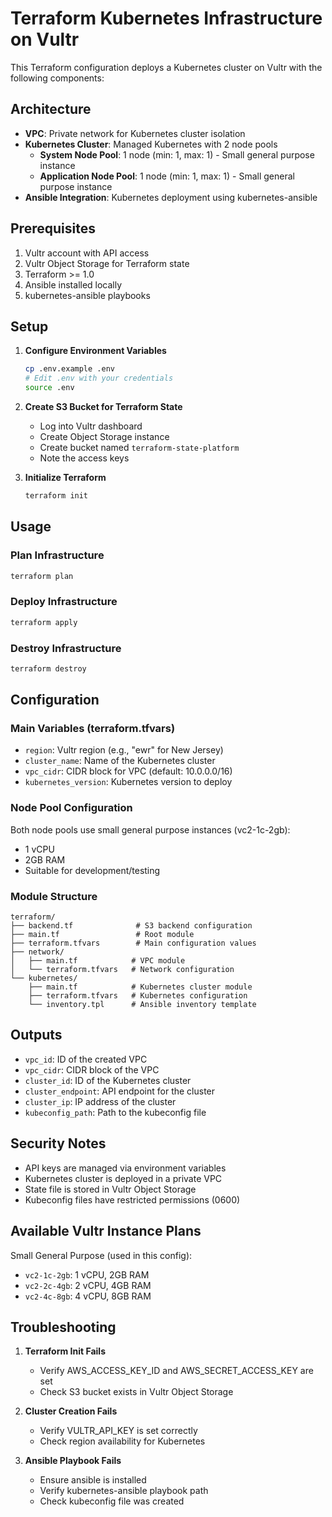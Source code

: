 # Terraform Kubernetes Infrastructure on Vultr

This Terraform configuration deploys a Kubernetes cluster on Vultr with the following components:

## Architecture

- **VPC**: Private network for Kubernetes cluster isolation
- **Kubernetes Cluster**: Managed Kubernetes with 2 node pools
  - **System Node Pool**: 1 node (min: 1, max: 1) - Small general purpose instance
  - **Application Node Pool**: 1 node (min: 1, max: 1) - Small general purpose instance
- **Ansible Integration**: Kubernetes deployment using kubernetes-ansible

## Prerequisites

1. Vultr account with API access
2. Vultr Object Storage for Terraform state
3. Terraform >= 1.0
4. Ansible installed locally
5. kubernetes-ansible playbooks

## Setup

1. **Configure Environment Variables**
   ```bash
   cp .env.example .env
   # Edit .env with your credentials
   source .env
   ```

2. **Create S3 Bucket for Terraform State**
   - Log into Vultr dashboard
   - Create Object Storage instance
   - Create bucket named `terraform-state-platform`
   - Note the access keys

3. **Initialize Terraform**
   ```bash
   terraform init
   ```

## Usage

### Plan Infrastructure
```bash
terraform plan
```

### Deploy Infrastructure
```bash
terraform apply
```

### Destroy Infrastructure
```bash
terraform destroy
```

## Configuration

### Main Variables (terraform.tfvars)

- `region`: Vultr region (e.g., "ewr" for New Jersey)
- `cluster_name`: Name of the Kubernetes cluster
- `vpc_cidr`: CIDR block for VPC (default: 10.0.0.0/16)
- `kubernetes_version`: Kubernetes version to deploy

### Node Pool Configuration

Both node pools use small general purpose instances (vc2-1c-2gb):
- 1 vCPU
- 2GB RAM
- Suitable for development/testing

### Module Structure

```
terraform/
├── backend.tf              # S3 backend configuration
├── main.tf                 # Root module
├── terraform.tfvars        # Main configuration values
├── network/               
│   ├── main.tf            # VPC module
│   └── terraform.tfvars   # Network configuration
└── kubernetes/
    ├── main.tf            # Kubernetes cluster module
    ├── terraform.tfvars   # Kubernetes configuration
    └── inventory.tpl      # Ansible inventory template
```

## Outputs

- `vpc_id`: ID of the created VPC
- `vpc_cidr`: CIDR block of the VPC
- `cluster_id`: ID of the Kubernetes cluster
- `cluster_endpoint`: API endpoint for the cluster
- `cluster_ip`: IP address of the cluster
- `kubeconfig_path`: Path to the kubeconfig file

## Security Notes

- API keys are managed via environment variables
- Kubernetes cluster is deployed in a private VPC
- State file is stored in Vultr Object Storage
- Kubeconfig files have restricted permissions (0600)

## Available Vultr Instance Plans

Small General Purpose (used in this config):
- `vc2-1c-2gb`: 1 vCPU, 2GB RAM
- `vc2-2c-4gb`: 2 vCPU, 4GB RAM
- `vc2-4c-8gb`: 4 vCPU, 8GB RAM

## Troubleshooting

1. **Terraform Init Fails**
   - Verify AWS_ACCESS_KEY_ID and AWS_SECRET_ACCESS_KEY are set
   - Check S3 bucket exists in Vultr Object Storage

2. **Cluster Creation Fails**
   - Verify VULTR_API_KEY is set correctly
   - Check region availability for Kubernetes

3. **Ansible Playbook Fails**
   - Ensure ansible is installed
   - Verify kubernetes-ansible playbook path
   - Check kubeconfig file was created
